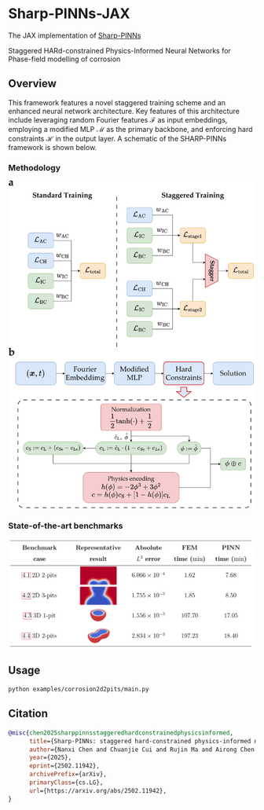 # Sharp-PINNs-JAX


The JAX implementation of [Sharp-PINNs](https://github.com/NanxiiChen/sharp-pinns)


Staggered HARd-constrained Physics-Informed Neural Networks for Phase-field modelling of corrosion

## Overview

This framework features a novel staggered training scheme and an enhanced neural network architecture. Key features of this architecture include leveraging random Fourier features $\mathcal{F}$ as input embeddings, employing a modified MLP $\mathcal{M}$ as the primary backbone, and enforcing hard constraints $\mathcal{H}$ in the output layer. A schematic of the SHARP-PINNs framework is shown below.

### Methodology

<img src="./img/sharp-pinns-schematic.png" width="500">


### State-of-the-art benchmarks

<img src="./img/benchmarks.png" width="500">


## Usage

```bash
python examples/corrosion2d2pits/main.py
```


## Citation

```bibtex
@misc{chen2025sharppinnsstaggeredhardconstrainedphysicsinformed,
      title={Sharp-PINNs: staggered hard-constrained physics-informed neural networks for phase field modelling of corrosion}, 
      author={Nanxi Chen and Chuanjie Cui and Rujin Ma and Airong Chen and Sifan Wang},
      year={2025},
      eprint={2502.11942},
      archivePrefix={arXiv},
      primaryClass={cs.LG},
      url={https://arxiv.org/abs/2502.11942}, 
}
```
